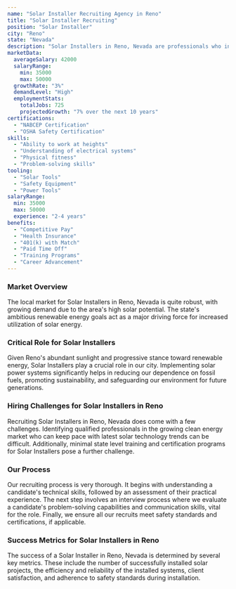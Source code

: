 ```yaml
---
name: "Solar Installer Recruiting Agency in Reno"
title: "Solar Installer Recruiting"
position: "Solar Installer"
city: "Reno"
state: "Nevada"
description: "Solar Installers in Reno, Nevada are professionals who install, maintain, and repair solar energy systems in residential and commercial properties."
marketData:
  averageSalary: 42000
  salaryRange:
    min: 35000
    max: 50000
  growthRate: "3%"
  demandLevel: "High"
  employmentStats:
    totalJobs: 725
    projectedGrowth: "7% over the next 10 years"
certifications:
  - "NABCEP Certification"
  - "OSHA Safety Certification"
skills:
  - "Ability to work at heights"
  - "Understanding of electrical systems"
  - "Physical fitness"
  - "Problem-solving skills"
tooling:
  - "Solar Tools"
  - "Safety Equipment"
  - "Power Tools"
salaryRange:
  min: 35000
  max: 50000
  experience: "2-4 years"
benefits:
  - "Competitive Pay"
  - "Health Insurance"
  - "401(k) with Match"
  - "Paid Time Off"
  - "Training Programs"
  - "Career Advancement"
---
```


### Market Overview
The local market for Solar Installers in Reno, Nevada is quite robust, with growing demand due to the area's high solar potential. The state's ambitious renewable energy goals act as a major driving force for increased utilization of solar energy.

### Critical Role for Solar Installers
Given Reno's abundant sunlight and progressive stance toward renewable energy, Solar Installers play a crucial role in our city. Implementing solar power systems significantly helps in reducing our dependence on fossil fuels, promoting sustainability, and safeguarding our environment for future generations.

### Hiring Challenges for Solar Installers in Reno
Recruiting Solar Installers in Reno, Nevada does come with a few challenges. Identifying qualified professionals in the growing clean energy market who can keep pace with latest solar technology trends can be difficult. Additionally, minimal state level training and certification programs for Solar Installers pose a further challenge.

### Our Process
Our recruiting process is very thorough. It begins with understanding a candidate's technical skills, followed by an assessment of their practical experience. The next step involves an interview process where we evaluate a candidate's problem-solving capabilities and communication skills, vital for the role. Finally, we ensure all our recruits meet safety standards and certifications, if applicable.

### Success Metrics for Solar Installers in Reno
The success of a Solar Installer in Reno, Nevada is determined by several key metrics. These include the number of successfully installed solar projects, the efficiency and reliability of the installed systems, client satisfaction, and adherence to safety standards during installation.